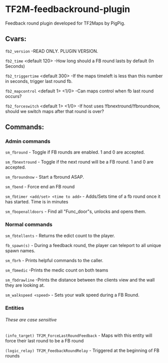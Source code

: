 # TF2M-feedbackround-plugin
Feedback round plugin developed for TF2Maps by PigPig.

## Cvars:
`fb2_version`
        -READ ONLY. PLUGIN VERSION.
        
`fb2_time` <default 120>
        -How long should a FB round lasts by default (In Seconds)
        
`fb2_triggertime` <default 300>
        -If the maps timeleft is less than this number in seconds, trigger last round fb.
        
 `fb2_mapcontrol` <default 1> <1/0> 
        -Can maps control when fb last round occurs?
        
`fb2_forceswitch` <default 1> <1/0> 
        -If host uses !fbnextround/!fbroundnow, should we switch maps after that round is over?

## Commands:
        
### Admin commands

`sm_fbround`
        - Toggle if FB rounds are enabled. 1 and 0 are accepted.

`sm_fbnextround`
        - Toggle if the next round will be a FB round. 1 and 0 are accepted.

`sm_fbroundnow`
        - Start a fbround ASAP.

`sm_fbend`
        - Force end an FB round

`sm_fbtimer <add/set> <time to add>`
        - Adds/Sets time of a fb round once it has started.
        Time is in minutes

`sm_fbopenalldoors`
        - Find all "Func_door"s, unlocks and opens them.

### Normal commands
`sm_fbtellents`
        - Returns the edict count to the player.

`fb_spawn(s)`
        - During a feedback round, the player can teleport to all unique spawn names.

`sm_fbrh`
        - Prints helpful commands to the caller.

`sm_fbmedic`
        -Prints the medic count on both teams

`sm_fbdrawline`
        -Prints the distance between the clients view and the wall they are looking at.

`sm_walkspeed <speed>`
        - Sets your walk speed during a FB Round.
        
        
### Entities 
###### These are case sensitive

`(info_target) TF2M_ForceLastRoundFeedback`
        - Maps with this entity will force their last round to be a FB round

`(logic_relay) TF2M_FeedbackRoundRelay`
        - Triggered at the beginning of FB rounds
